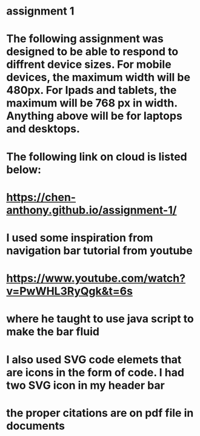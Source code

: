 # assignment 1
 
# The following assignment was designed to be able to respond to diffrent device sizes. For mobile devices, the maximum width will be 480px. For Ipads and tablets, the maximum will be 768 px in width. Anything above will be for laptops and desktops. 

# The following link on cloud is listed below:

# https://chen-anthony.github.io/assignment-1/

# I used some inspiration from navigation bar tutorial from youtube 
# https://www.youtube.com/watch?v=PwWHL3RyQgk&t=6s
# where he taught to use java script to make the bar fluid

# I also used SVG code elemets that are icons in the form of code. I had two SVG icon in my header bar

# the proper citations are on pdf file in documents